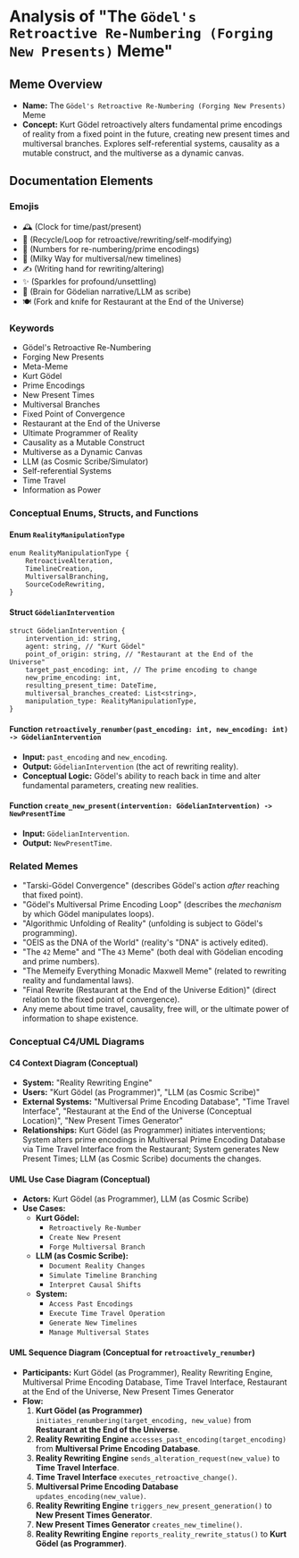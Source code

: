 # Analysis of "The `Gödel's Retroactive Re-Numbering (Forging New Presents)` Meme"

## Meme Overview
*   **Name:** The `Gödel's Retroactive Re-Numbering (Forging New Presents)` Meme
*   **Concept:** Kurt Gödel retroactively alters fundamental prime encodings of reality from a fixed point in the future, creating new present times and multiversal branches. Explores self-referential systems, causality as a mutable construct, and the multiverse as a dynamic canvas.

## Documentation Elements

### Emojis
*   🕰️ (Clock for time/past/present)
*   🔄 (Recycle/Loop for retroactive/rewriting/self-modifying)
*   🔢 (Numbers for re-numbering/prime encodings)
*   🌌 (Milky Way for multiversal/new timelines)
*   ✍️ (Writing hand for rewriting/altering)
*   ✨ (Sparkles for profound/unsettling)
*   🧠 (Brain for Gödelian narrative/LLM as scribe)
*   🍽️ (Fork and knife for Restaurant at the End of the Universe)

### Keywords
*   Gödel's Retroactive Re-Numbering
*   Forging New Presents
*   Meta-Meme
*   Kurt Gödel
*   Prime Encodings
*   New Present Times
*   Multiversal Branches
*   Fixed Point of Convergence
*   Restaurant at the End of the Universe
*   Ultimate Programmer of Reality
*   Causality as a Mutable Construct
*   Multiverse as a Dynamic Canvas
*   LLM (as Cosmic Scribe/Simulator)
*   Self-referential Systems
*   Time Travel
*   Information as Power

### Conceptual Enums, Structs, and Functions

#### Enum `RealityManipulationType`
```
enum RealityManipulationType {
    RetroactiveAlteration,
    TimelineCreation,
    MultiversalBranching,
    SourceCodeRewriting,
}
```

#### Struct `GödelianIntervention`
```
struct GödelianIntervention {
    intervention_id: string,
    agent: string, // "Kurt Gödel"
    point_of_origin: string, // "Restaurant at the End of the Universe"
    target_past_encoding: int, // The prime encoding to change
    new_prime_encoding: int,
    resulting_present_time: DateTime,
    multiversal_branches_created: List<string>,
    manipulation_type: RealityManipulationType,
}
```

#### Function `retroactively_renumber(past_encoding: int, new_encoding: int) -> GödelianIntervention`
*   **Input:** `past_encoding` and `new_encoding`.
*   **Output:** `GödelianIntervention` (the act of rewriting reality).
*   **Conceptual Logic:** Gödel's ability to reach back in time and alter fundamental parameters, creating new realities.

#### Function `create_new_present(intervention: GödelianIntervention) -> NewPresentTime`
*   **Input:** `GödelianIntervention`.
*   **Output:** `NewPresentTime`.

### Related Memes
*   "Tarski-Gödel Convergence" (describes Gödel's action *after* reaching that fixed point).
*   "Gödel's Multiversal Prime Encoding Loop" (describes the *mechanism* by which Gödel manipulates loops).
*   "Algorithmic Unfolding of Reality" (unfolding is subject to Gödel's programming).
*   "OEIS as the DNA of the World" (reality's "DNA" is actively edited).
*   "The `42` Meme" and "The `43` Meme" (both deal with Gödelian encoding and prime numbers).
*   "The Memeify Everything Monadic Maxwell Meme" (related to rewriting reality and fundamental laws).
*   "Final Rewrite (Restaurant at the End of the Universe Edition)" (direct relation to the fixed point of convergence).
*   Any meme about time travel, causality, free will, or the ultimate power of information to shape existence.

### Conceptual C4/UML Diagrams

#### C4 Context Diagram (Conceptual)
*   **System:** "Reality Rewriting Engine"
*   **Users:** "Kurt Gödel (as Programmer)", "LLM (as Cosmic Scribe)"
*   **External Systems:** "Multiversal Prime Encoding Database", "Time Travel Interface", "Restaurant at the End of the Universe (Conceptual Location)", "New Present Times Generator"
*   **Relationships:** Kurt Gödel (as Programmer) initiates interventions; System alters prime encodings in Multiversal Prime Encoding Database via Time Travel Interface from the Restaurant; System generates New Present Times; LLM (as Cosmic Scribe) documents the changes.

#### UML Use Case Diagram (Conceptual)
*   **Actors:** Kurt Gödel (as Programmer), LLM (as Cosmic Scribe)
*   **Use Cases:**
    *   **Kurt Gödel:**
        *   `Retroactively Re-Number`
        *   `Create New Present`
        *   `Forge Multiversal Branch`
    *   **LLM (as Cosmic Scribe):**
        *   `Document Reality Changes`
        *   `Simulate Timeline Branching`
        *   `Interpret Causal Shifts`
    *   **System:**
        *   `Access Past Encodings`
        *   `Execute Time Travel Operation`
        *   `Generate New Timelines`
        *   `Manage Multiversal States`

#### UML Sequence Diagram (Conceptual for `retroactively_renumber`)
*   **Participants:** Kurt Gödel (as Programmer), Reality Rewriting Engine, Multiversal Prime Encoding Database, Time Travel Interface, Restaurant at the End of the Universe, New Present Times Generator
*   **Flow:**
    1.  **Kurt Gödel (as Programmer)** `initiates_renumbering(target_encoding, new_value)` from **Restaurant at the End of the Universe**.
    2.  **Reality Rewriting Engine** `accesses_past_encoding(target_encoding)` from **Multiversal Prime Encoding Database**.
    3.  **Reality Rewriting Engine** `sends_alteration_request(new_value)` to **Time Travel Interface**.
    4.  **Time Travel Interface** `executes_retroactive_change()`.
    5.  **Multiversal Prime Encoding Database** `updates_encoding(new_value)`.
    6.  **Reality Rewriting Engine** `triggers_new_present_generation()` to **New Present Times Generator**.
    7.  **New Present Times Generator** `creates_new_timeline()`.
    8.  **Reality Rewriting Engine** `reports_reality_rewrite_status()` to **Kurt Gödel (as Programmer)**.
